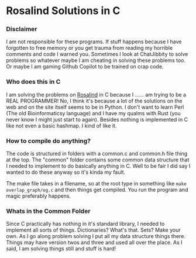 # Rosalind Solutions in C

### Disclaimer
I am not responsible for these programs. If stuff happens because I have forgotten to free memory or you get trauma from reading my horrible comments and code I warned you. Sometimes I look at ChatJibbity to solve problems so whatever maybe I am cheating in solving these problems too. Or maybe I am gaming Github Copilot to be trained on crap code.

### Who does this in C
I am solving the problems on [Rosalind](https://rosalind.info/problems/list-view/) in C because I ...... am trying to be a REAL PROGRAMMER! No, I think it's because a lot of the solutions on the web and on the site itself seems to be in Python. I don't want to learn Perl (The old Bioinformaticsy language) and I have my qualms with Rust (you never know I might just start to again). Besides nothing is implemented in C like not even a basic hashmap. I kind of like it. 

### How to compile do anything?
The code is structured in folders with a common.c and common.h file thing at the top. The "common" folder contains some common data structure that I needed to implement to do basically anything in C. Well to be fair I did say I wanted to do these anyway so it's kinda my fault.

The make file takes in a filename, so at the root type in something like `make overlap_graph/og.c` and then things get compiled. You run the program and magic preferably happens.

### Whats in the Common Folder
Since C practically has nothing in it's standard library, I needed to implement all sorts of things. Dictionaries? What's that. Sets? Make your own. As I go along problem solving I put all my data structure things there. Things may have version twos and three and used all over the place. As I said, I am solving things still and stuff is hard!